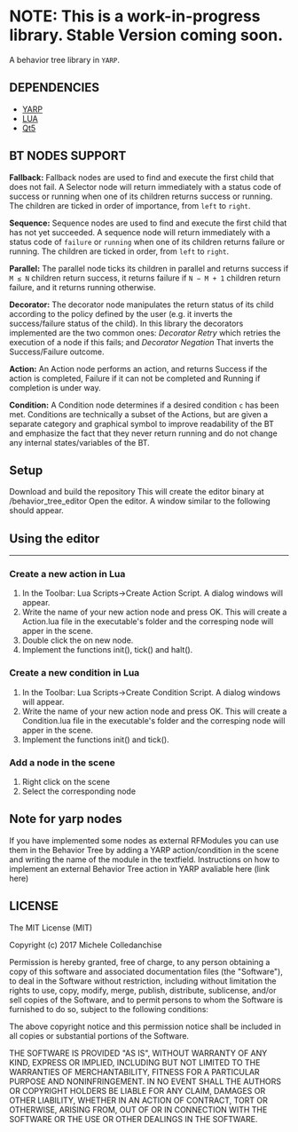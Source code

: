 

NOTE: This is a work-in-progress library. Stable Version coming soon.
====
A behavior tree library in `YARP`.




DEPENDENCIES
------------


* [YARP](https://www.yarp.it/)
* [LUA](https://www.lua.org/)
* [Qt5](https://doc.qt.io/)



BT NODES SUPPORT
----------------
**Fallback:** Fallback nodes are used to find and execute the first child that does not fail. A Selector node will return immediately with a status code of success or running when one of its children returns success or running. The children are ticked in order of importance, from `left` to `right`.

**Sequence:** Sequence nodes are used to find and execute the first child that has not yet succeeded. A sequence node will return immediately with a status code of `failure` or `running` when one of its children returns failure or running. The children are ticked in order, from `left` to `right`.

**Parallel:** The parallel node ticks its children in parallel and returns success if `M ≤ N` children return success, it returns failure if `N − M + 1` children return failure, and it returns running otherwise.

**Decorator:** The decorator node manipulates the return status of its child according to the policy defined by the user (e.g. it inverts the success/failure status of the child). In this library the decorators implemented are the two common ones: *Decorator Retry* which retries the execution of a node if this fails; and *Decorator Negation* That inverts the Success/Failure outcome.

**Action:** An Action node performs an action, and returns Success if the action is completed, Failure if it can not be completed and Running if completion is under way.

**Condition:** A Condition node determines if a desired condition `c` has been met. Conditions are technically a subset of the Actions, but are given a separate category and graphical symbol to improve readability of the BT and emphasize the fact that they never return running and do not change any internal states/variables of the BT.

## Setup
Download and build the repository
This will create the editor binary at <build-directory>/behavior_tree_editor
Open the editor. A window similar to the following should appear.






## Using the editor
---
### Create a new action in Lua
1) In the Toolbar: Lua Scripts->Create Action Script. A dialog windows will appear.
2) Write the name of your new action node and press OK. This will create a Action<name>.lua file in the executable's folder and the corresping node will apper in the scene.
3) Double click the on new node.
4) Implement the functions init(), tick() and halt().
   
### Create a new condition in Lua
1) In the Toolbar: Lua Scripts->Create Condition Script. A dialog windows will appear.
2) Write the name of your new action node and press OK. This will create a Condition<name>.lua file in the executable's folder and the corresping node will apper in the scene.
3) Implement the functions init() and tick().



### Add a node in the scene
1) Right click on the scene
2) Select the corresponding node

## Note for yarp nodes
If you have implemented some nodes as external RFModules you can use them in the Behavior Tree by adding a YARP action/condition in the scene and writing the name of the module in the textfield.
Instructions on how to implement an external Behavior Tree action in YARP avaliable here (link here)



LICENSE
-------
The MIT License (MIT)

Copyright (c) 2017 Michele Colledanchise

Permission is hereby granted, free of charge, to any person obtaining a copy
of this software and associated documentation files (the "Software"), to deal
in the Software without restriction, including without limitation the rights
to use, copy, modify, merge, publish, distribute, sublicense, and/or sell
copies of the Software, and to permit persons to whom the Software is
furnished to do so, subject to the following conditions:

The above copyright notice and this permission notice shall be included in all
copies or substantial portions of the Software.

THE SOFTWARE IS PROVIDED "AS IS", WITHOUT WARRANTY OF ANY KIND, EXPRESS OR
IMPLIED, INCLUDING BUT NOT LIMITED TO THE WARRANTIES OF MERCHANTABILITY,
FITNESS FOR A PARTICULAR PURPOSE AND NONINFRINGEMENT. IN NO EVENT SHALL THE
AUTHORS OR COPYRIGHT HOLDERS BE LIABLE FOR ANY CLAIM, DAMAGES OR OTHER
LIABILITY, WHETHER IN AN ACTION OF CONTRACT, TORT OR OTHERWISE, ARISING FROM,
OUT OF OR IN CONNECTION WITH THE SOFTWARE OR THE USE OR OTHER DEALINGS IN THE
SOFTWARE.
